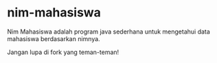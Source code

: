 # nim-mahasiswa
Nim Mahasiswa adalah program java sederhana untuk mengetahui data mahasiswa berdasarkan nimnya.

Jangan lupa di fork yang teman-teman!

